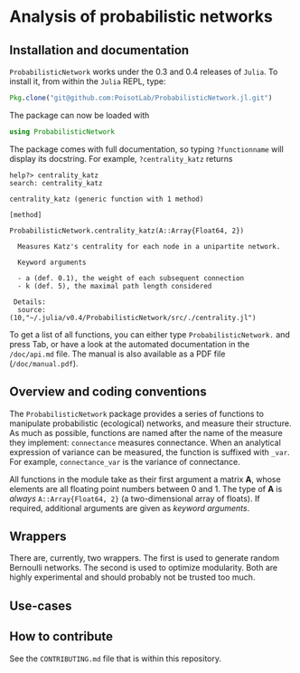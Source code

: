 # Analysis of probabilistic networks

## Installation and documentation

`ProbabilisticNetwork` works under the 0.3 and 0.4 releases of `Julia`. To
install it, from within the `Julia` REPL, type:

``` julia
Pkg.clone("git@github.com:PoisotLab/ProbabilisticNetwork.jl.git")
```

The package can now be loaded with

``` julia
using ProbabilisticNetwork
```

The package comes with full documentation, so typing `?functionname` will
display its docstring. For example, `?centrality_katz` returns

```
help?> centrality_katz
search: centrality_katz

centrality_katz (generic function with 1 method)

[method]

ProbabilisticNetwork.centrality_katz(A::Array{Float64, 2})

  Measures Katz's centrality for each node in a unipartite network.

  Keyword arguments

  - a (def. 0.1), the weight of each subsequent connection
  - k (def. 5), the maximal path length considered

 Details:
  source: (10,"~/.julia/v0.4/ProbabilisticNetwork/src/./centrality.jl")
```

To get a list of all functions, you can either type `ProbabilisticNetwork.` and
press Tab, or have a look at the automated documentation in the `/doc/api.md`
file. The manual is also available as a PDF file (`/doc/manual.pdf`).

## Overview and coding conventions

The `ProbabilisticNetwork` package provides a series of functions to manipulate
probabilistic (ecological) networks, and measure their structure. As much as
possible, functions are named after the name of the measure they implement:
`connectance` measures connectance. When an analytical expression of variance
can be measured, the function is suffixed with `_var`. For example,
`connectance_var` is the variance of connectance.

All functions in the module take as their first argument a matrix **A**, whose
elements are all floating point numbers between 0 and 1. The type of **A** is
*always* `A::Array{Float64, 2}` (a two-dimensional array of floats). If
required, additional arguments are given as *keyword arguments*.

## Wrappers

There are, currently, two wrappers. The first is used to generate random
Bernoulli networks. The second is used to optimize modularity. Both are highly
experimental and should probably not be trusted too much.

## Use-cases

## How to contribute

See the `CONTRIBUTING.md` file that is within this repository.
